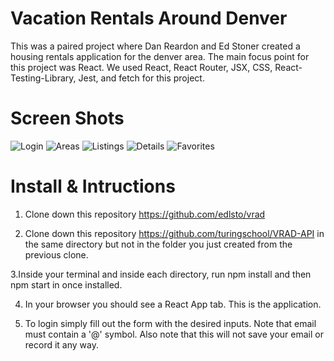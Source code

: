 # Vacation Rentals Around Denver

This was a paired project where Dan Reardon and Ed Stoner created a housing rentals application for the denver area. The main focus point for this project was React. We used React, React Router, JSX, CSS, React-Testing-Library, Jest, and fetch for this project.

# Screen Shots

![Login](https://user-images.githubusercontent.com/4350550/78462695-d12dda00-7691-11ea-8a0f-196590768f97.png)
![Areas](https://user-images.githubusercontent.com/4350550/78462707-e0ad2300-7691-11ea-9439-3ad0b3c05ae5.png)
![Listings](https://user-images.githubusercontent.com/4350550/78465118-ec5b1280-76ae-11ea-838e-e9afc85b50ef.png)
![Details](https://user-images.githubusercontent.com/4350550/78462741-28cc4580-7692-11ea-993f-90b8e8d344ca.png)
![Favorites](https://user-images.githubusercontent.com/4350550/78462753-4ac5c800-7692-11ea-824e-cdc8bd401df6.png)

# Install & Intructions

1. Clone down this repository https://github.com/edlsto/vrad

2. Clone down this repository https://github.com/turingschool/VRAD-API in the same directory but not in the folder you just created from the previous clone.

3.Inside your terminal and inside each directory, run npm install and then npm start in once installed.

4. In your browser you should see a React App tab. This is the application.

5. To login simply fill out the form with the desired inputs. Note that email must contain a '@' symbol. Also note that this will not save your email or record it any way.

